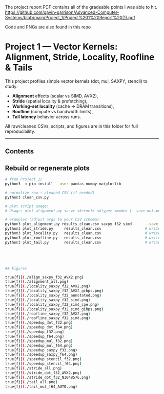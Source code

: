 The project report PDF contains all of the gradeable points I was able to hit.
https://github.com/gavin-garrison/Advanced-Computer-Systems/blob/main/Project_1/Project%201%20Report%20(1).pdf

Code and PNGs are also found in this repo
# Project 1 — Vector Kernels: Alignment, Stride, Locality, Roofline & Tails

This project profiles simple vector kernels (dot, mul, SAXPY, stencil) to study:
- **Alignment** effects (scalar vs SIMD, AVX2),
- **Stride** (spatial locality & prefetching),
- **Working-set locality** (cache → DRAM transitions),
- **Roofline** (compute vs bandwidth limits),
- **Tail latency** behavior across runs.

All raw/cleaned CSVs, scripts, and figures are in this folder for full reproducibility.

---

## Contents
## Rebuild or regenerate plots

```bash
# from Project_1/
python3 -m pip install --user pandas numpy matplotlib

# normalize raw → cleaned CSV (if needed)
python3 clean_csv.py

# plot script usage:
# Usage: plot_alignment.py <csv> <kernel> <dtype> <mode> [--save out.png]

# examples (adjust args to your CSV schema):
python3 plot_alignment.py results_clean.csv saxpy f32 simd      --save alignment_all.png
python3 plot_stride.py     results_clean.csv                    # writes stride_*.png
python3 plot_locality.py   results_clean.csv                    # writes locality_*.png
python3 plot_roofline.py   results_clean.csv                    # writes roofline_*.png
python3 plot_tail.py       results_clean.csv                    # writes tail_*.png





## Figures

true{f}](./align_saxpy_f32_AVX2.png)
true{f}](./alignment_all.png)
true{f}](./locality_saxpy_f32_AVX2.png)
true{f}](./locality_saxpy_f32_AVX2_gibps.png)
true{f}](./locality_saxpy_f32_annotated.png)
true{f}](./locality_saxpy_f32_simd.png)
true{f}](./locality_saxpy_f32_simd_cpe.png)
true{f}](./locality_saxpy_f32_simd_gibps.png)
true{f}](./roofline_saxpy_f32_AVX2.png)
true{f}](./roofline_saxpy_f32_simd.png)
true{f}](./speedup_dot_f32.png)
true{f}](./speedup_dot_f64.png)
true{f}](./speedup_f32.png)
true{f}](./speedup_f64.png)
true{f}](./speedup_mul_f32.png)
true{f}](./speedup_mul_f64.png)
true{f}](./speedup_saxpy_f32.png)
true{f}](./speedup_saxpy_f64.png)
true{f}](./speedup_stencil_f32.png)
true{f}](./speedup_stencil_f64.png)
true{f}](./stride_all.png)
true{f}](./stride_dot_f32_AVX2.png)
true{f}](./stride_dot_f32_N1048576.png)
true{f}](./tail_all.png)
true{f}](./tail_mul_f64_AUTO.png)
